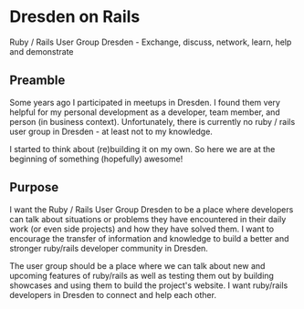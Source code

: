 # Dresden on Rails
Ruby / Rails User Group Dresden - Exchange, discuss, network, learn, help and demonstrate

## Preamble

Some years ago I participated in meetups in Dresden. I found them very helpful for my personal development as a developer, team member, and person (in business context).
Unfortunately, there is currently no ruby / rails user group in Dresden - at least not to my knowledge.

I started to think about (re)building it on my own. So here we are at the beginning of something (hopefully) awesome!

## Purpose

I want the Ruby / Rails User Group Dresden to be a place where developers can talk about situations or problems they have encountered in their daily work (or even side projects) and how they have solved them. I want to encourage the transfer of information and knowledge to build a better and stronger ruby/rails developer community in Dresden.

The user group should be a place where we can talk about new and upcoming features of ruby/rails as well as testing them out by building showcases and using them to build the project's website.
I want ruby/rails developers in Dresden to connect and help each other.
